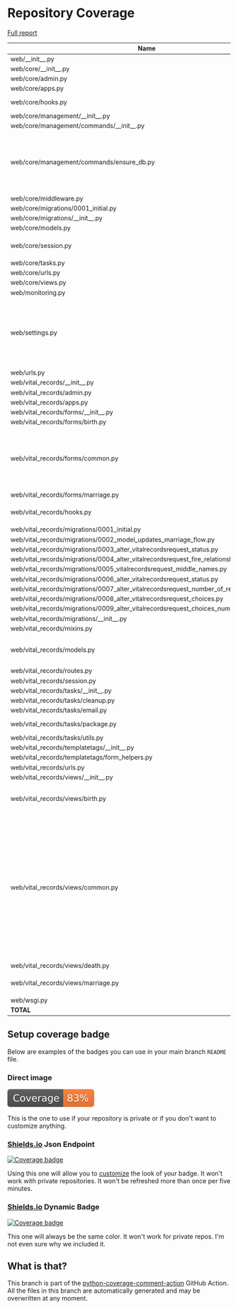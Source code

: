 # Repository Coverage

[Full report](https://htmlpreview.github.io/?https://github.com/Office-of-Digital-Services/cdt-ods-disaster-recovery/blob/python-coverage-comment-action-data/htmlcov/index.html)

| Name                                                                                            |    Stmts |     Miss |   Branch |   BrPart |   Cover |   Missing |
|------------------------------------------------------------------------------------------------ | -------: | -------: | -------: | -------: | ------: | --------: |
| web/\_\_init\_\_.py                                                                             |        5 |        2 |        0 |        0 |     60% |       5-7 |
| web/core/\_\_init\_\_.py                                                                        |        0 |        0 |        0 |        0 |    100% |           |
| web/core/admin.py                                                                               |       24 |       13 |        2 |        0 |     42% |     21-39 |
| web/core/apps.py                                                                                |        5 |        0 |        0 |        0 |    100% |           |
| web/core/hooks.py                                                                               |       11 |        4 |        0 |        0 |     64% |9-10, 14-15 |
| web/core/management/\_\_init\_\_.py                                                             |        0 |        0 |        0 |        0 |    100% |           |
| web/core/management/commands/\_\_init\_\_.py                                                    |        0 |        0 |        0 |        0 |    100% |           |
| web/core/management/commands/ensure\_db.py                                                      |      183 |        4 |       42 |        4 |     96% |73, 87-89, 99, 103->exit, 230->232, 306->310 |
| web/core/middleware.py                                                                          |        9 |        1 |        2 |        1 |     82% |        19 |
| web/core/migrations/0001\_initial.py                                                            |        7 |        0 |        0 |        0 |    100% |           |
| web/core/migrations/\_\_init\_\_.py                                                             |        0 |        0 |        0 |        0 |    100% |           |
| web/core/models.py                                                                              |        8 |        0 |        0 |        0 |    100% |           |
| web/core/session.py                                                                             |       25 |        5 |        4 |        2 |     76% |13-19, 25-26, 33 |
| web/core/tasks.py                                                                               |       15 |        2 |        0 |        0 |     87% |    60, 64 |
| web/core/urls.py                                                                                |        5 |        0 |        0 |        0 |    100% |           |
| web/core/views.py                                                                               |        9 |        0 |        2 |        0 |    100% |           |
| web/monitoring.py                                                                               |       12 |        0 |        4 |        0 |    100% |           |
| web/settings.py                                                                                 |      108 |        6 |       14 |        7 |     89% |52, 54, 56, 127->131, 139->142, 151, 267-268 |
| web/urls.py                                                                                     |       16 |        7 |        2 |        1 |     56% |     31-39 |
| web/vital\_records/\_\_init\_\_.py                                                              |        0 |        0 |        0 |        0 |    100% |           |
| web/vital\_records/admin.py                                                                     |        6 |        0 |        0 |        0 |    100% |           |
| web/vital\_records/apps.py                                                                      |        5 |        0 |        0 |        0 |    100% |           |
| web/vital\_records/forms/\_\_init\_\_.py                                                        |        0 |        0 |        0 |        0 |    100% |           |
| web/vital\_records/forms/birth.py                                                               |       24 |        0 |        0 |        0 |    100% |           |
| web/vital\_records/forms/common.py                                                              |       87 |       22 |       12 |        1 |     71% |194->exit, 266-273, 276-286, 289-297 |
| web/vital\_records/forms/marriage.py                                                            |       21 |        0 |        0 |        0 |    100% |           |
| web/vital\_records/hooks.py                                                                     |       16 |        6 |        0 |        0 |     62% |10-11, 15-16, 20-21 |
| web/vital\_records/migrations/0001\_initial.py                                                  |        7 |        0 |        0 |        0 |    100% |           |
| web/vital\_records/migrations/0002\_model\_updates\_marriage\_flow.py                           |        4 |        0 |        0 |        0 |    100% |           |
| web/vital\_records/migrations/0003\_alter\_vitalrecordsrequest\_status.py                       |        5 |        0 |        0 |        0 |    100% |           |
| web/vital\_records/migrations/0004\_alter\_vitalrecordsrequest\_fire\_relationship.py           |        4 |        0 |        0 |        0 |    100% |           |
| web/vital\_records/migrations/0005\_vitalrecordsrequest\_middle\_names.py                       |        4 |        0 |        0 |        0 |    100% |           |
| web/vital\_records/migrations/0006\_alter\_vitalrecordsrequest\_status.py                       |        5 |        0 |        0 |        0 |    100% |           |
| web/vital\_records/migrations/0007\_alter\_vitalrecordsrequest\_number\_of\_records.py          |        4 |        0 |        0 |        0 |    100% |           |
| web/vital\_records/migrations/0008\_alter\_vitalrecordsrequest\_choices.py                      |        4 |        0 |        0 |        0 |    100% |           |
| web/vital\_records/migrations/0009\_alter\_vitalrecordsrequest\_choices\_number\_of\_records.py |        4 |        0 |        0 |        0 |    100% |           |
| web/vital\_records/migrations/\_\_init\_\_.py                                                   |        0 |        0 |        0 |        0 |    100% |           |
| web/vital\_records/mixins.py                                                                    |       74 |        2 |       12 |        1 |     94% |     13-14 |
| web/vital\_records/models.py                                                                    |       85 |        6 |        4 |        0 |     93% |86, 90, 94, 98, 102, 106 |
| web/vital\_records/routes.py                                                                    |       27 |        0 |        0 |        0 |    100% |           |
| web/vital\_records/session.py                                                                   |       26 |        0 |        6 |        0 |    100% |           |
| web/vital\_records/tasks/\_\_init\_\_.py                                                        |        0 |        0 |        0 |        0 |    100% |           |
| web/vital\_records/tasks/cleanup.py                                                             |       68 |        0 |       18 |        0 |    100% |           |
| web/vital\_records/tasks/email.py                                                               |       33 |        2 |        0 |        0 |     94% |     29-34 |
| web/vital\_records/tasks/package.py                                                             |      152 |        0 |        6 |        1 |     99% |  224->228 |
| web/vital\_records/tasks/utils.py                                                               |        7 |        0 |        0 |        0 |    100% |           |
| web/vital\_records/templatetags/\_\_init\_\_.py                                                 |        0 |        0 |        0 |        0 |    100% |           |
| web/vital\_records/templatetags/form\_helpers.py                                                |       10 |       10 |        2 |        0 |      0% |      1-13 |
| web/vital\_records/urls.py                                                                      |        4 |        0 |        0 |        0 |    100% |           |
| web/vital\_records/views/\_\_init\_\_.py                                                        |        0 |        0 |        0 |        0 |    100% |           |
| web/vital\_records/views/birth.py                                                               |       58 |       33 |        0 |        0 |     43% |16-28, 36-47, 54-60, 71-90 |
| web/vital\_records/views/common.py                                                              |      150 |       53 |        6 |        0 |     62% |60-63, 87-92, 95-98, 108-112, 115-122, 154-162, 174-182, 185-192, 195-200, 208-210, 214-225 |
| web/vital\_records/views/death.py                                                               |       14 |        0 |        0 |        0 |    100% |           |
| web/vital\_records/views/marriage.py                                                            |       39 |       26 |        0 |        0 |     33% |10-36, 44-57, 64-70 |
| web/wsgi.py                                                                                     |        6 |        6 |        0 |        0 |      0% |      8-16 |
|                                                                                       **TOTAL** | **1395** |  **210** |  **138** |   **18** | **84%** |           |


## Setup coverage badge

Below are examples of the badges you can use in your main branch `README` file.

### Direct image

[![Coverage badge](https://raw.githubusercontent.com/Office-of-Digital-Services/cdt-ods-disaster-recovery/python-coverage-comment-action-data/badge.svg)](https://htmlpreview.github.io/?https://github.com/Office-of-Digital-Services/cdt-ods-disaster-recovery/blob/python-coverage-comment-action-data/htmlcov/index.html)

This is the one to use if your repository is private or if you don't want to customize anything.

### [Shields.io](https://shields.io) Json Endpoint

[![Coverage badge](https://img.shields.io/endpoint?url=https://raw.githubusercontent.com/Office-of-Digital-Services/cdt-ods-disaster-recovery/python-coverage-comment-action-data/endpoint.json)](https://htmlpreview.github.io/?https://github.com/Office-of-Digital-Services/cdt-ods-disaster-recovery/blob/python-coverage-comment-action-data/htmlcov/index.html)

Using this one will allow you to [customize](https://shields.io/endpoint) the look of your badge.
It won't work with private repositories. It won't be refreshed more than once per five minutes.

### [Shields.io](https://shields.io) Dynamic Badge

[![Coverage badge](https://img.shields.io/badge/dynamic/json?color=brightgreen&label=coverage&query=%24.message&url=https%3A%2F%2Fraw.githubusercontent.com%2FOffice-of-Digital-Services%2Fcdt-ods-disaster-recovery%2Fpython-coverage-comment-action-data%2Fendpoint.json)](https://htmlpreview.github.io/?https://github.com/Office-of-Digital-Services/cdt-ods-disaster-recovery/blob/python-coverage-comment-action-data/htmlcov/index.html)

This one will always be the same color. It won't work for private repos. I'm not even sure why we included it.

## What is that?

This branch is part of the
[python-coverage-comment-action](https://github.com/marketplace/actions/python-coverage-comment)
GitHub Action. All the files in this branch are automatically generated and may be
overwritten at any moment.